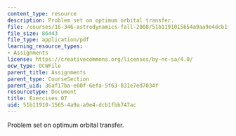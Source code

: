 ```yaml
---
content_type: resource
description: Problem set on optimum orbital transfer.
file: /courses/16-346-astrodynamics-fall-2008/51b1191015654a9aa9e4dcb1fbb747ac_ex_07.pdf
file_size: 86443
file_type: application/pdf
learning_resource_types:
- Assignments
license: https://creativecommons.org/licenses/by-nc-sa/4.0/
ocw_type: OCWFile
parent_title: Assignments
parent_type: CourseSection
parent_uid: 36af17ba-e00f-6efa-5f63-831e7ed7034f
resourcetype: Document
title: Exercises 07
uid: 51b11910-1565-4a9a-a9e4-dcb1fbb747ac
---
```

Problem set on optimum orbital transfer.